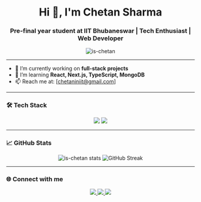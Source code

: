 <h1 align="center">Hi 👋, I'm Chetan Sharma</h1>
<h3 align="center">Pre-final year student at IIT Bhubaneswar | Tech Enthusiast | Web Developer</h3>

<p align="center">
  <img src="https://komarev.com/ghpvc/?username=is-chetan&label=Profile%20views&color=0e75b6&style=flat" alt="is-chetan" />
</p>

---

- 🔭 I’m currently working on **full-stack projects**
- 🌱 I’m learning **React, Next.js, TypeScript, MongoDB**
- 📫 Reach me at: [chetaniniit@gmail.com]

---

### 🛠️ Tech Stack
<div align="center">
  <img src="https://skillicons.dev/icons?i=java,c" />
  <img src="https://skillicons.dev/icons?i=html,css,js,react,tailwind,react,nextjs,nodejs,mongodb,git,github,vscode" />
</div>

---

### 📈 GitHub Stats

<p align="center">
  <img src="https://github-readme-stats.vercel.app/api?username=is-chetan&show_icons=true&theme=tokyonight" alt="is-chetan stats" />
  <img src="https://github-readme-streak-stats.herokuapp.com/?user=is-chetan&theme=tokyonight" alt="GitHub Streak" />
</p>

---

### 🌐 Connect with me  
<p align="center">
  <a href="https://www.linkedin.com/in/sharmachetan07" target="_blank">
    <img src="https://img.shields.io/badge/LinkedIn-blue?logo=linkedin&logoColor=white" />
  </a>
  <a href="mailto:chetaniniit@gmail.com">
    <img src="https://img.shields.io/badge/Gmail-D14836?logo=gmail&logoColor=white" />
  </a>
  <a href="https://x.com/MrCSharma2" target="_blank">
    <img src="https://img.shields.io/badge/Twitter-1DA1F2?logo=twitter&logoColor=white" />
  </a>
</p>

